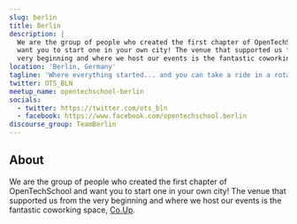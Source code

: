 ```yaml
---
slug: berlin
title: Berlin
description: |
  We are the group of people who created the first chapter of OpenTechSchool and
  want you to start one in your own city! The venue that supported us from the
  very beginning and where we host our events is the fantastic coworking space, Co.Up.
location: 'Berlin, Germany'
tagline: 'Where everything started... and you can take a ride in a rotating TV tower'
twitter: OTS_BLN
meetup_name: opentechschool-berlin
socials:
  - twitter: https://twitter.com/ots_bln
  - facebook: https://www.facebook.com/opentechschool.berlin
discourse_group: TeamBerlin
---
```


## About

We are the group of people who created the first chapter of OpenTechSchool and
want you to start one in your own city! The venue that supported us from the
very beginning and where we host our events is the fantastic coworking space,
[Co.Up].

[Co.Up]: https://co-up.de/
